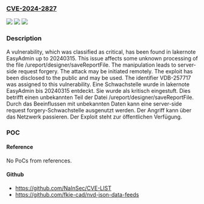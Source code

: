 ### [CVE-2024-2827](https://cve.mitre.org/cgi-bin/cvename.cgi?name=CVE-2024-2827)
![](https://img.shields.io/static/v1?label=Product&message=EasyAdmin&color=blue)
![](https://img.shields.io/static/v1?label=Version&message=20240315%20&color=brightgreen)
![](https://img.shields.io/static/v1?label=Vulnerability&message=CWE-918%20Server-Side%20Request%20Forgery&color=brightgreen)

### Description

A vulnerability, which was classified as critical, has been found in lakernote EasyAdmin up to 20240315. This issue affects some unknown processing of the file /ureport/designer/saveReportFile. The manipulation leads to server-side request forgery. The attack may be initiated remotely. The exploit has been disclosed to the public and may be used. The identifier VDB-257717 was assigned to this vulnerability.
Eine Schwachstelle wurde in lakernote EasyAdmin bis 20240315 entdeckt. Sie wurde als kritisch eingestuft. Dies betrifft einen unbekannten Teil der Datei /ureport/designer/saveReportFile. Durch das Beeinflussen mit unbekannten Daten kann eine server-side request forgery-Schwachstelle ausgenutzt werden. Der Angriff kann über das Netzwerk passieren. Der Exploit steht zur öffentlichen Verfügung.

### POC

#### Reference
No PoCs from references.

#### Github
- https://github.com/NaInSec/CVE-LIST
- https://github.com/fkie-cad/nvd-json-data-feeds

